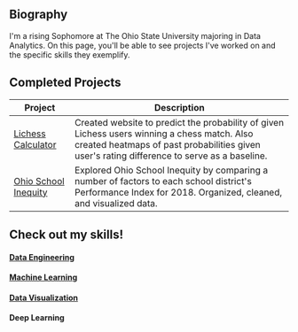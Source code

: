 ## Biography
I'm a rising Sophomore at The Ohio State University majoring in Data Analytics. On this page, you'll be able to see projects I've worked on and the specific skills they exemplify.

## Completed Projects

| Project | Description |
| ------- | ----------- |
| [Lichess Calculator](https://github.com/joesposito8/lichess) | Created website to predict the probability of given Lichess users winning a chess match. Also created heatmaps of past probabilities given user's rating difference to serve as a baseline. |
| [Ohio School Inequity](https://github.com/joesposito8/ohio-school-inequity) | Explored Ohio School Inequity by comparing a number of factors to each school district's Performance Index for 2018. Organized, cleaned, and visualized data. |

## Check out my skills!

#### [Data Engineering](data_engineering.md)

#### [Machine Learning](machine_learning.md)

#### [Data Visualization](data_visualization.md)

#### Deep Learning
